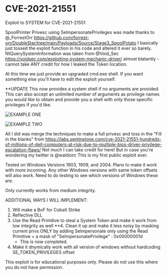 # CVE-2021-21551
Exploit to SYSTEM for CVE-2021-21551

SpoolPrinter Privesc using SeImpersonatePrivileges was made thanks to @_ForrestOrr https://github.com/forrest-orr/DoubleStar/tree/main/Payloads/Source/Stage3_SpoolPotato I basically just tossed the exploit function in his code and altered it ever so barely.
NtQuerySystemInformation was taken from  @Void_Sec https://voidsec.com/exploiting-system-mechanic-driver/ almost blatantly - cannot take ANY credit for how I leaked the Token location.

At this time we just provide an upgraded cmd.exe shell.  If you want something else you'll have to edit the exploit yourself.

**UPDATE This now provides a system shell if no arguments are provided.  This can also accept an unlimited number of arguments as privilege names you would like to obtain and provide you a shell with only those specific privileges if you'd like.

![EXAMPLE ONE](https://github.com/waldo-irc/CVE-2021-21551/blob/main/System.PNG)

![EXAMPLE TWO](https://github.com/waldo-irc/CVE-2021-21551/blob/main/CustomPrivs.PNG)

All I did was merge the techniques to make a full privesc and toss in the "Fill in the blanks" from https://labs.sentinelone.com/cve-2021-21551-hundreds-of-millions-of-dell-computers-at-risk-due-to-multiple-bios-driver-privilege-escalation-flaws/
Not much I can take credit for here!  But in case you're wondering my twitter is @waldoirc
This is my first public exploit ever.  

Tested on Windows Versions 1903, 1909, and 2004.  Plans to make it work with more incoming.  Any other Windows versions with same token offsets will also work.  Need to do testing to see which versions of Windows these are.

Only currently works from medium integrity.

ADDITIONAL WAYS I WILL IMPLEMENT:
1. Will make a BoF for Cobalt Strike
2. Reflective DLL
3. Use the Read Primitive to steal a System Token and make it work from low integrity as well
**4. Clean it up and make it less noisy by masking current privs ONLY by adding SeImpersonate only using the Read Primitive + a mask of "SeImpersonatePrivilege"          : 0x00000001d
	- This is now completed.
5. Make it dnymically work with all version of windows without hardcoding SE_TOKEN_PRIVILEGES offset

This exploit is for educational purposes only.  Please do not use this where you do not have permission.
